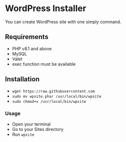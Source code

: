 # WordPress Installer
You can create WordPress site with one simply command.

## Requirements
- PHP v8.1 and above
- MySQL
- Valet
- exec function must be available

## Installation
- `wget https://raw.githubusercontent.com`
- `sudo mv wpsite.phar /usr/local/bin/wpsite`
- `sudo chmod+x /usr/local/bin/wpsite`

### Usage
- Open your terminal
- Go to your Sites directory
- Run `wpsite`
